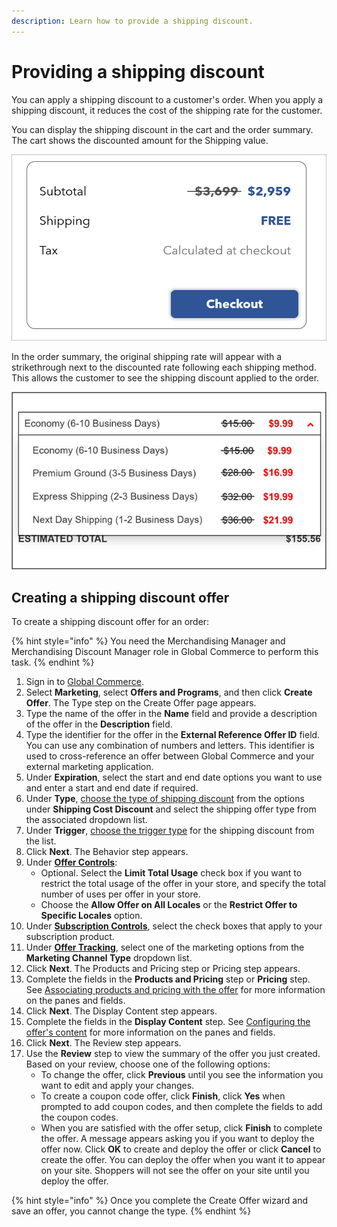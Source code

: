 ```yaml
---
description: Learn how to provide a shipping discount.
---
```


# Providing a shipping discount

You can apply a shipping discount to a customer's order. When you apply a shipping discount, it reduces the cost of the shipping rate for the customer.&#x20;

You can display the shipping discount in the cart and the order summary. The cart shows the discounted amount for the Shipping value.

![](<../../../.gitbook/assets/shipping-discount-cart (1).png>)

In the order summary, the original shipping rate will appear with a strikethrough next to the discounted rate following each shipping method. This allows the customer to see the shipping discount applied to the order.

![](../../../.gitbook/assets/shipping-discount.png)

## Creating a shipping discount offer

To create a shipping discount offer for an order:

{% hint style="info" %}
You need the Merchandising Manager and Merchandising Discount Manager role in Global Commerce to perform this task.
{% endhint %}

1. Sign in to [Global Commerce](https://gc.digitalriver.com/gc/ent/login.do).
2. Select **Marketing**, select **Offers and Programs**, and then click **Create Offer**. The Type step on the Create Offer page appears.
3. Type the name of the offer in the **Name** field and provide a description of the offer in the **Description** field.
4. Type the identifier for the offer in the **External Reference Offer ID** field. You can use any combination of numbers and letters. This identifier is used to cross-reference an offer between Global Commerce and your external marketing application.
5. Under **Expiration**, select the start and end date options you want to use and enter a start and end date if required.
6. Under **Type**, [choose the type of shipping discount](https://help.digitalriver.com/help/gc/Marketing/Offers/Configuring-the-offer-type.htm#ShippingCostDiscount) from the options under **Shipping Cost Discount** and select the shipping offer type from the associated dropdown list.
7. Under **Trigger**, [choose the trigger type](https://help.digitalriver.com/help/gc/Marketing/Offers/Configuring-the-offer-type.htm#Trigger) for the shipping discount from the list.
8. Click **Next**. The Behavior step appears.
9. Under [**Offer Controls**](https://help.digitalriver.com/help/gc/Marketing/Offers/Defining-how-the-offer-behaves.htm#OfferControls):&#x20;
   * Optional. Select the **Limit Total Usage** check box if you want to restrict the total usage of the offer in your store, and specify the total number of uses per offer in your store.
   * Choose the **Allow Offer on All Locales** or the **Restrict Offer to Specific Locales** option.
10. Under [**Subscription Controls**](https://help.digitalriver.com/help/gc/Marketing/Offers/Defining-how-the-offer-behaves.htm#SubscriptionControls), select the check boxes that apply to your subscription product.
11. Under [**Offer Tracking**](https://help.digitalriver.com/help/gc/Marketing/Offers/Defining-how-the-offer-behaves.htm#OfferTracking), select one of the marketing options from the **Marketing Channel Type** dropdown list.
12. Click **Next**. The Products and Pricing step or Pricing step appears.&#x20;
13. Complete the fields in the **Products and Pricing** step or **Pricing** step. See [Associating products and pricing with the offer](https://help.digitalriver.com/help/gc/Marketing/Offers/Associating-products-and-pricing-with-the-offer.htm) for more information on the panes and fields.&#x20;
14. Click **Next**. The Display Content step appears.
15. Complete the fields in the **Display Content** step. See [Configuring the offer's content](https://help.digitalriver.com/help/gc/Marketing/Offers/Configuring-the-offers-content.htm) for more information on the panes and fields.
16. Click **Next**. The Review step appears.
17. Use the **Review** step to view the summary of the offer you just created. Based on your review, choose one of the following options:&#x20;
    * To change the offer, click **Previous** until you see the information you want to edit and apply your changes.&#x20;
    * To create a coupon code offer, click **Finish**, click **Yes** when prompted to add coupon codes, and then complete the fields to add the coupon codes.&#x20;
    * When you are satisfied with the offer setup, click **Finish** to complete the offer. A message appears asking you if you want to deploy the offer now. Click **OK** to create and deploy the offer or click **Cancel** to create the offer. You can deploy the offer when you want it to appear on your site. Shoppers will not see the offer on your site until you deploy the offer.

{% hint style="info" %}
Once you complete the Create Offer wizard and save an offer, you cannot change the type.
{% endhint %}
